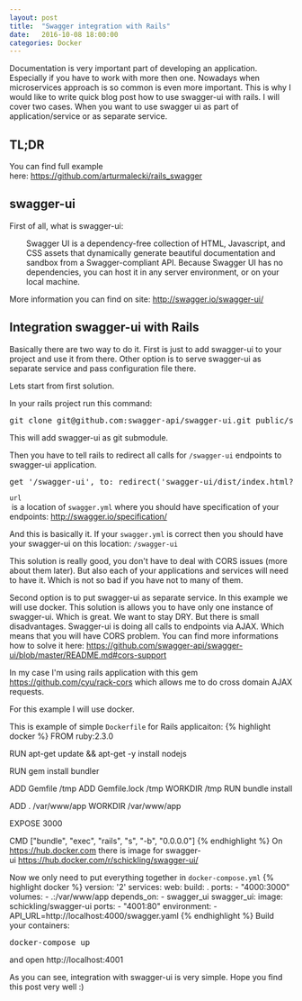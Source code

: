 ```yaml
---
layout: post
title:  "Swagger integration with Rails"
date:   2016-10-08 18:00:00
categories: Docker
---
```


Documentation is very important part of developing an application. Especially if you have to work with more then one. Nowadays when microservices approach is so common is even more important. This is why I would like to write quick blog post how to use swagger-ui with rails. I will cover two cases. When you want to use swagger ui as part of application/service or as separate service.
<h2>TL;DR</h2>
You can find full example here: <a href="https://github.com/arturmalecki/rails_swagger">https://github.com/arturmalecki/rails_swagger</a>
<h2>swagger-ui</h2>
First of all, what is swagger-ui:
<p style="padding-left: 30px;">Swagger UI is a dependency-free collection of HTML, Javascript, and CSS assets that dynamically generate beautiful documentation and sandbox from a Swagger-compliant API. Because Swagger UI has no dependencies, you can host it in any server environment, or on your local machine.</p>
More information you can find on site: <a href="http://swagger.io/swagger-ui/">http://swagger.io/swagger-ui/</a>
<h2>Integration swagger-ui with Rails</h2>
Basically there are two way to do it. First is just to add swagger-ui to your project and use it from there. Other option is to serve swagger-ui as separate service and pass configuration file there.

Lets start from first solution.

In your rails project run this command:
<pre class="EnlighterJSRAW" data-enlighter-language="null">git clone git@github.com:swagger-api/swagger-ui.git public/swagger-ui</pre>
This will add swagger-ui as git submodule.

Then you have to tell rails to redirect all calls for <code class="EnlighterJSRAW" data-enlighter-language="null">/swagger-ui</code> endpoints to swagger-ui application.
<pre class="EnlighterJSRAW" data-enlighter-language="null">get '/swagger-ui', to: redirect('swagger-ui/dist/index.html?url=%2Fswagger.yaml')</pre>
<code class="EnlighterJSRAW" data-enlighter-language="null">url </code> is a location of <code class="EnlighterJSRAW" data-enlighter-language="null">swagger.yml</code> where you should have specification of your endpoints: <a href="http://swagger.io/specification/">http://swagger.io/specification/</a>

And this is basically it. If your <code class="EnlighterJSRAW" data-enlighter-language="null">swagger.yml</code> is correct then you should have your swagger-ui on this location: <code class="EnlighterJSRAW" data-enlighter-language="null">/swagger-ui</code>

This solution is really good, you don't have to deal with CORS issues (more about them later). But also each of your applications and services will need to have it. Which is not so bad if you have not to many of them.

Second option is to put swagger-ui as separate service. In this example we will use docker. This solution is allows you to have only one instance of swagger-ui. Which is great. We want to stay DRY. But there is small disadvantages. Swagger-ui is doing all calls to endpoints via AJAX. Which means that you will have CORS problem. You can find more informations how to solve it here: <a href="https://github.com/swagger-api/swagger-ui/blob/master/README.md#cors-support">https://github.com/swagger-api/swagger-ui/blob/master/README.md#cors-support</a>

In my case I'm using rails application with this gem <a href="https://github.com/cyu/rack-cors">https://github.com/cyu/rack-cors</a> which allows me to do cross domain AJAX requests.

For this example I will use docker.

This is example of simple <code class="EnlighterJSRAW" data-enlighter-language="null">Dockerfile</code> for Rails applicaiton:
{% highlight docker %}
FROM ruby:2.3.0

RUN apt-get update &amp;&amp; apt-get -y install nodejs

RUN gem install bundler

ADD Gemfile /tmp
ADD Gemfile.lock /tmp
WORKDIR /tmp
RUN bundle install

ADD . /var/www/app
WORKDIR /var/www/app

EXPOSE 3000

CMD ["bundle", "exec", "rails", "s", "-b", "0.0.0.0"]
{% endhighlight %}
On <a href="https://hub.docker.com">https://hub.docker.com</a> there is image for swagger-ui <a href="https://hub.docker.com/r/schickling/swagger-ui/">https://hub.docker.com/r/schickling/swagger-ui/</a>

Now we only need to put everything together in <code class="EnlighterJSRAW" data-enlighter-language="null">docker-compose.yml</code>
{% highlight docker %}
version: '2'
services:
  web:
    build: .
    ports:
     - "4000:3000"
    volumes:
     - .:/var/www/app
    depends_on:
     - swagger_ui
  swagger_ui:
    image: schickling/swagger-ui
    ports:
     - "4001:80"
    environment:
     - API_URL=http://localhost:4000/swagger.yaml
{% endhighlight %}
Build your containers:
<pre class="EnlighterJSRAW" data-enlighter-language="null">docker-compose up</pre>
and open http://localhost:4001

As you can see, integration with swagger-ui is very simple. Hope you find this post very well :)
